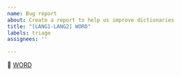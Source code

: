 ```yaml
---
name: Bug report
about: Create a report to help us improve dictionaries
title: "[LANG1-LANG2] WORD"
labels: triage
assignees: ''

---
```


👀 [WORD](https://LANG2.wiktionary.org/wiki/WORD)
